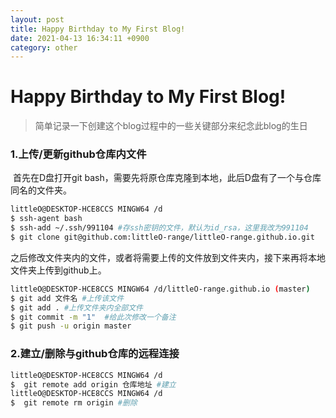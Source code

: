 ```yaml
---
layout: post
title: Happy Birthday to My First Blog!
date: 2021-04-13 16:34:11 +0900
category: other
---
```

# Happy Birthday to My First Blog!
> 简单记录一下创建这个blog过程中的一些关键部分来纪念此blog的生日

### 1.上传/更新github仓库内文件

​		首先在D盘打开git bash，需要先将原仓库克隆到本地，此后D盘有了一个与仓库同名的文件夹。

```bash
littleO@DESKTOP-HCE8CCS MINGW64 /d
$ ssh-agent bash
$ ssh-add ~/.ssh/991104 #存ssh密钥的文件，默认为id_rsa，这里我改为991104
$ git clone git@github.com:littleO-range/littleO-range.github.io.git
```

​		之后修改文件夹内的文件，或者将需要上传的文件放到文件夹内，接下来再将本地文件夹上传到github上。

```bash
littleO@DESKTOP-HCE8CCS MINGW64 /d/littleO-range.github.io (master)
$ git add 文件名 #上传该文件
$ git add . #上传文件夹内全部文件
$ git commit -m "1"  #给此次修改一个备注
$ git push -u origin master
```

### 2.建立/删除与github仓库的远程连接

```bash
littleO@DESKTOP-HCE8CCS MINGW64 /d
$  git remote add origin 仓库地址 #建立
littleO@DESKTOP-HCE8CCS MINGW64 /d
$  git remote rm origin #删除
```

